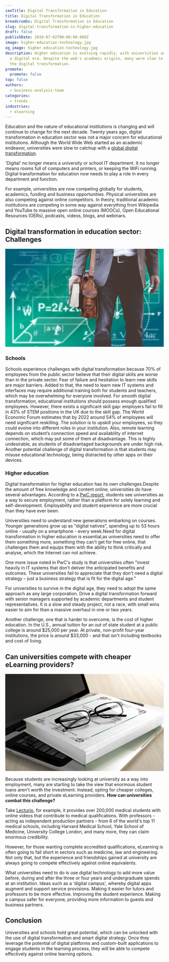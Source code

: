 ```yaml
---
ceoTitle: Digital Transformation in Education
title: Digital Transformation in Education
breadcrumbs: Digital Transformation in Education
slug: digital-transformation-in-higher-education
draft: false
publishDate: 2019-07-02T00:00:00.000Z
image: higher-education-technology.jpg
og_image: higher-education-technology.jpg
description: Higher education is evolving rapidly, with universities adapting to
  a digital era. Despite the web's academic origins, many were slow to embrace
  the digital transformation.
promote:
  promote: false
top: false
authors:
  - business-analysis-team
categories:
  - trends
industries:
  - elearning
---
```

Education and the nature of educational institutions is changing and will continue to change for the next decade. Twenty years ago, digital transformation in education sector was not a major concern for educational institutions. Although the World Wide Web started as an academic endeavor, universities were slow to catchup with a <a href="https://anadea.info/blog/digital-transformation" target="_blank">global digital transformation</a>.

'Digital' no longer means a university or school IT department. It no longer means rooms full of computers and printers, or keeping the WiFi running. Digital transformation for education now needs to play a role in every department and function.

For example, universities are now competing globally for students, academics, funding and business opportunities. Physical universities are also competing against online competitors. In theory, traditional academic institutions are competing in some way against everything from Wikipedia and YouTube to massive open online courses (MOOCs), Open Educational Resources (OERs), podcasts, videos, blogs, and webinars.

## Digital transformation in education sector: Challenges

![Higher education industry challenges](higher-education-industry.jpg)

### Schools

Schools experience challenges with digital transformation because 70% of employees from the public sector believe that their digital skills are worse than in the private sector. Fear of failure and hesitation to learn new skills are major barriers. Added to that, the need to learn new IT systems and interfaces may require additional training both for students and teachers, which may be overwhelming for everyone involved.
For smooth digital transformation, educational institutions should possess enough qualified employees. However, there exists a significant skill gap: employers fail to fill in 43% of STEM positions in the UK due to the skill gap. The World Economic Forum estimates that by 2022 around 54% of employees will need significant reskilling. The solution is to upskill your employees, so they could evolve into different roles in your institution.
Also, remote learning depends on student’s connection speed and availability of internet connection, which may put some of them at disadvantage. This is highly undesirable, as students of disadvantaged backgrounds are under high risk. Another potential challenge of digital transformation is that students may misuse educational technology, being distracted by other apps on their devices.

### Higher education

Digital transformation for higher education has its own challenges.Despite the amount of free knowledge and content online, universities do have several advantages. According to a <a href="https://www.pwc.co.uk/assets/pdf/the-2018-digital-university-staying-relevant-in-the-digital-age.pdf" target="_blank">PwC report</a>, students see universities as a way to secure employment, rather than a platform for solely learning and self-development. Employability and student experience are more crucial than they have ever been.

Universities need to understand new generations embarking on courses. Younger generations grow up as "digital natives", spending up to 53 hours online - usually on a smartphone - every week.Need for digital transformation in higher education is essential,as universities need to offer them something more, something they can't get for free online, that challenges them and equips them with the ability to think critically and analyse, which the Internet can not achieve.

One more issue noted in PwC's study is that universities often "invest heavily in IT systems that don't deliver the anticipated benefits and outcomes. These universities fail to appreciate that they don't need a digital strategy – just a business strategy that is fit for the digital age."

For universities to survive in the digital age, they need to adopt the same approach as any large corporation. Drive a digital transformation forward with senior managers supported by academic departments and student representatives. It is a slow and steady project, not a race, with small wins easier to aim for than a massive overhaul in one or two years.

Another challenge, one that is harder to overcome, is the cost of higher education. In the U.S., annual tuition for an out of state student at a public college is around $25,000 per year. At private, non-profit four-year institutions, the price is around $33,000 - and that isn't including textbooks and cost of living.

## Can universities compete with cheaper eLearning providers?

![Benefits of technology in higher education](benefits-of-technology-in-higher-education.jpg)

Because students are increasingly looking at university as a way into employment, many are starting to take the view that enormous student loans aren't worth the investment. Instead, opting for cheaper colleges, online courses, and private eLearning providers. **How can universities combat this challenge?**

Take <a href="https://www.lecturio.com/" rel="nofollow" target="_blank">Lecturio</a>, for example, it provides over 200,000 medical students with online videos that contribute to medical qualifications. With professors - acting as independent production partners - from 6 of the world's top 11 medical schools, including Harvard Medical School, Yale School of Medicine, University College London, and many more, they can claim enormous credibility.

However, for those wanting complete accredited qualifications, eLearning is often going to fall short in sectors such as medicine, law and engineering. Not only that, but the experience and friendships gained at university are always going to compete effectively against online equivalents.

What universities need to do is use digital technology to add more value before, during and after the three or four years and undergraduate spends at an institution. Ideas such as a 'digital campus', whereby digital apps augment and support service provisions. Making it easier for tutors and professors to be more effective. Improving the student experience. Making a campus safer for everyone, providing more information to guests and business partners.

## Conclusion

Universities and schools hold great potential, which can be unlocked with the use of digital transformation and smart digital strategy. Once they leverage the potential of digital platforms and custom-built applications to engage students in the learning process, they will be able to compete effectively against online learning options.
